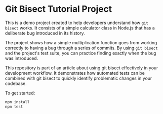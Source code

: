 # Git Bisect Tutorial Project

This is a demo project created to help developers understand how `git bisect` works. It consists of a simple calculator class in Node.js that has a deliberate bug introduced in its history.

The project shows how a simple multiplication function goes from working correctly to having a bug through a series of commits. By using `git bisect` and the project's test suite, you can practice finding exactly when the bug was introduced.

This repository is part of an article about using git bisect effectively in your development workflow. It demonstrates how automated tests can be combined with git bisect to quickly identify problematic changes in your codebase.

To get started:

```bash
npm install
npm test
```
